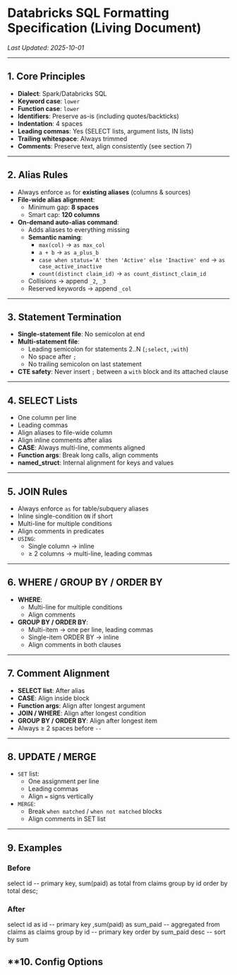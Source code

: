 # Databricks SQL Formatting Specification (Living Document)

_Last Updated: 2025-10-01_

---

## **1. Core Principles**
- **Dialect**: Spark/Databricks SQL
- **Keyword case**: `lower`
- **Function case**: `lower`
- **Identifiers**: Preserve as-is (including quotes/backticks)
- **Indentation**: 4 spaces
- **Leading commas**: Yes (SELECT lists, argument lists, IN lists)
- **Trailing whitespace**: Always trimmed
- **Comments**: Preserve text, align consistently (see section 7)

---

## **2. Alias Rules**
- Always enforce `as` for **existing aliases** (columns & sources)
- **File-wide alias alignment**:
  - Minimum gap: **8 spaces**
  - Smart cap: **120 columns**
- **On-demand auto-alias command**:
  - Adds aliases to everything missing
  - **Semantic naming**:
    - `max(col)` → `as max_col`
    - `a + b` → `as a_plus_b`
    - `case when status='A' then 'Active' else 'Inactive' end` → `as case_active_inactive`
    - `count(distinct claim_id)` → `as count_distinct_claim_id`
  - Collisions → append `_2`, `_3`
  - Reserved keywords → append `_col`

---

## **3. Statement Termination**
- **Single-statement file**: No semicolon at end
- **Multi-statement file**:
  - Leading semicolon for statements 2..N (`;select`, `;with`)
  - No space after `;`
  - No trailing semicolon on last statement
- **CTE safety**: Never insert `;` between a `with` block and its attached clause

---

## **4. SELECT Lists**
- One column per line
- Leading commas
- Align aliases to file-wide column
- Align inline comments after alias
- **CASE**: Always multi-line, comments aligned
- **Function args**: Break long calls, align comments
- **named_struct**: Internal alignment for keys and values

---

## **5. JOIN Rules**
- Always enforce `as` for table/subquery aliases
- Inline single-condition `ON` if short
- Multi-line for multiple conditions
- Align comments in predicates
- `USING`:
  - Single column → inline
  - ≥ 2 columns → multi-line, leading commas

---

## **6. WHERE / GROUP BY / ORDER BY**
- **WHERE**:
  - Multi-line for multiple conditions
  - Align comments
- **GROUP BY / ORDER BY**:
  - Multi-item → one per line, leading commas
  - Single-item ORDER BY → inline
  - Align comments in both clauses

---

## **7. Comment Alignment**
- **SELECT list**: After alias
- **CASE**: Align inside block
- **Function args**: Align after longest argument
- **JOIN / WHERE**: Align after longest condition
- **GROUP BY / ORDER BY**: Align after longest item
- Always ≥ 2 spaces before `--`

---

## **8. UPDATE / MERGE**
- `SET` list:
  - One assignment per line
  - Leading commas
  - Align `=` signs vertically
- `MERGE`:
  - Break `when matched` / `when not matched` blocks
  - Align comments in SET list

---

## **9. Examples**

### **Before**

select id -- primary key, sum(paid) as total from claims group by id order by total desc;

### **After**
select
    id                                                as id        -- primary key
   ,sum(paid)                                         as sum_paid  -- aggregated
from claims                                           as claims
group by
    id                                                -- primary key
order by sum_paid desc                                -- sort by sum

## **10. Config Options
<!-- {
  "aliasAlignmentScope": "file",
  "aliasMinGap": 8,
  "aliasMaxColumnCap": 120,
  "forceAsForAliases": "existingOnly",
  "join.inlineSingleCondition": true,
  "join.inlineMaxWidth": 100,
  "using.multiLineThreshold": 2,
  "semicolon.style": "leading-when-multi",
  "semicolon.skipCommentLines": true,
  "trimTrailingWhitespace": true
} -->
